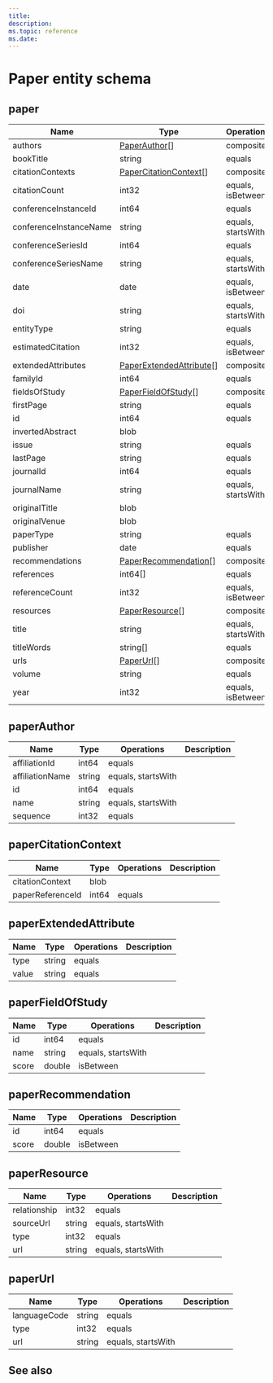 ```yaml
---
title: 
description: 
ms.topic: reference
ms.date: 
---
```


# Paper entity schema

## paper

Name | Type | Operations | Description
--- | --- | --- | ---
authors | [PaperAuthor](#paperauthor)[] | composite |
bookTitle | string | equals |
citationContexts | [PaperCitationContext](#papercitationcontext)[] | composite |
citationCount | int32 | equals, isBetween |
conferenceInstanceId | int64 | equals |
conferenceInstanceName | string | equals, startsWith |
conferenceSeriesId | int64 | equals |
conferenceSeriesName | string | equals, startsWith |
date | date | equals, isBetween |
doi | string | equals, startsWith |
entityType | string | equals |
estimatedCitation | int32 | equals, isBetween |
extendedAttributes | [PaperExtendedAttribute](#paperextendedattribute)[] | composite |
familyId | int64 | equals |
fieldsOfStudy | [PaperFieldOfStudy](#paperfieldofstudy)[] | composite |
firstPage | string | equals |
id | int64 | equals |
invertedAbstract | blob | |
issue | string | equals |
lastPage | string | equals |
journalId | int64 | equals |
journalName | string | equals, startsWith |
originalTitle | blob | |
originalVenue | blob | |
paperType | string | equals |
publisher | date | equals |
recommendations | [PaperRecommendation](#paperrecommendation)[] | composite |
references | int64[] | equals |
referenceCount | int32 | equals, isBetween |
resources | [PaperResource](#paperresource)[] | composite |
title | string | equals, startsWith |
titleWords | string[] | equals |
urls | [PaperUrl](#paperurl)[] | composite |
volume | string | equals |
year | int32 | equals, isBetween |

## paperAuthor

Name | Type | Operations | Description
--- | --- | --- | ---
affiliationId | int64 | equals |
affiliationName | string | equals, startsWith |
id | int64 | equals |
name | string | equals, startsWith |
sequence | int32 | equals |

## paperCitationContext

Name | Type | Operations | Description
--- | --- | --- | ---
citationContext | blob | |
paperReferenceId | int64 | equals |

## paperExtendedAttribute

Name | Type | Operations | Description
--- | --- | --- | ---
type | string | equals |
value | string | equals |

## paperFieldOfStudy

Name | Type | Operations | Description
--- | --- | --- | ---
id | int64 | equals |
name | string | equals, startsWith |
score | double | isBetween |

## paperRecommendation

Name | Type | Operations | Description
--- | --- | --- | ---
id | int64 | equals |
score | double | isBetween |

## paperResource

Name | Type | Operations | Description
--- | --- | --- | ---
relationship | int32 | equals |
sourceUrl | string | equals, startsWith |
type | int32 | equals |
url | string | equals, startsWith |

## paperUrl

Name | Type | Operations | Description
--- | --- | --- | ---
languageCode | string | equals |
type | int32 | equals |
url | string | equals, startsWith |

## See also
